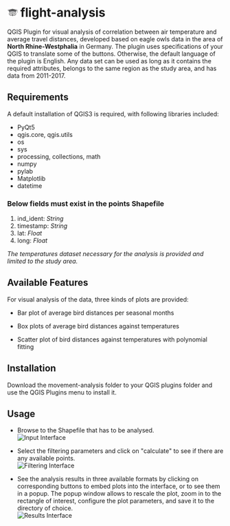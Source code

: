 
#  <img src="movement_analysis/icon.png" alt="icon"> flight-analysis

QGIS Plugin for visual analysis of correlation between air temperature and average travel distances, developed based on eagle owls data in the area of **North Rhine-Westphalia** in Germany. The plugin uses specifications of your QGIS to translate some of the buttons. Otherwise, the default language of the plugin is English. Any data set can be used as long as it contains the required attributes, belongs to the same region as the study area, and has data from 2011-2017.

## Requirements

A default installation of QGIS3 is required, with following libraries included:

 - PyQt5
 - qgis.core, qgis.utils
 - os
 - sys
 - processing, collections, math
 - numpy
 - pylab
 - Matplotlib
 - datetime

### Below fields must exist in the points Shapefile
 1. ind_ident: *String*
 2. timestamp: *String*
 3. lat: *Float*
 4. long: *Float*

*The temperatures dataset necessary for the analysis is provided and limited to the study area.* 
 
## Available Features
For visual analysis of the data, three kinds of plots are provided:

- Bar plot of average bird distances per seasonal months
    
- Box plots of average bird distances against temperatures
    
- Scatter plot of bird distances against temperatures with polynomial fitting

## Installation

Download the movement-analysis folder to your QGIS plugins folder and use the QGIS Plugins menu to install it. 

## Usage
  
 - Browse to the Shapefile that has to be analysed.  
![Input Interface](https://images2.imgbox.com/01/fd/f6Or8szl_o.png)
  
 - Select the filtering parameters and click on "calculate" to see if there are any available points.  
![Filtering Interface](https://images2.imgbox.com/2f/45/oOEYS4bW_o.png)

 - See the analysis results in three available formats by clicking on corresponding buttons to embed plots into the interface, or to see them in a popup. The popup window allows to rescale the plot, zoom in to the rectangle of interest, configure the plot parameters, and save it to the directory of choice.  
![Results Interface](https://images2.imgbox.com/71/f9/3zyfvT8T_o.png)
